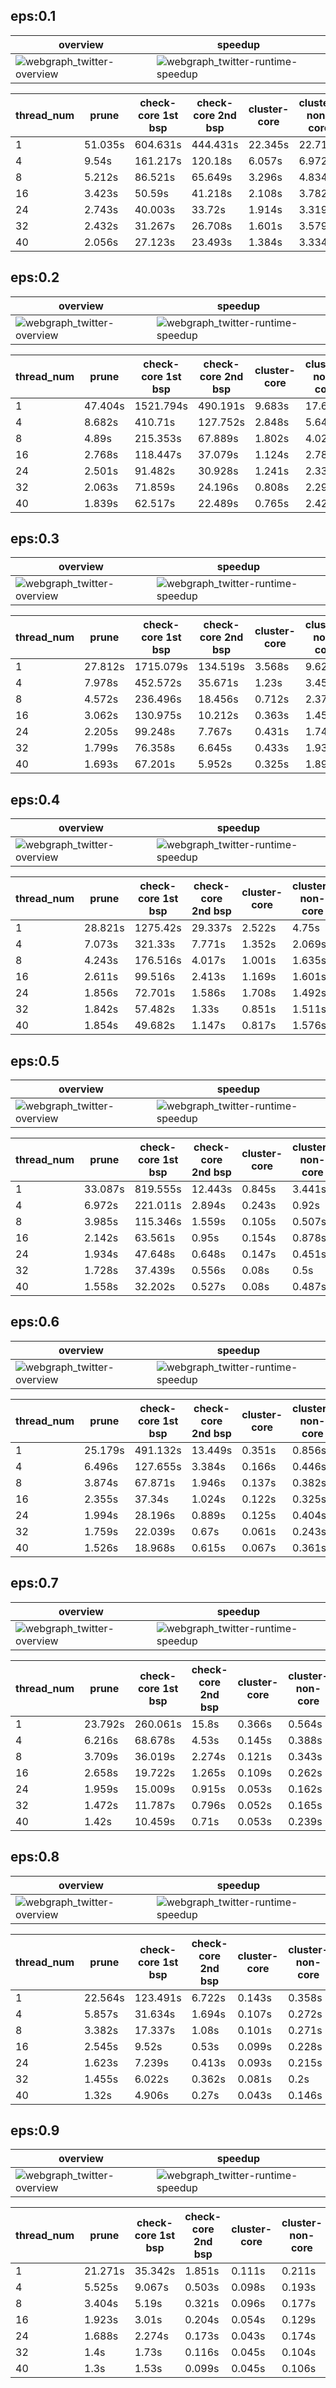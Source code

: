 ## eps:0.1

overview | speedup
--- | ---
![webgraph_twitter-overview](../../figures/scalability_new3_all_in_parallel/webgraph_twitter-eps:0.1-min_pts:5-overview.png) | ![webgraph_twitter-runtime-speedup](../../figures/scalability_new3_all_in_parallel/webgraph_twitter-eps:0.1-min_pts:5-runtime-speedup.png)

thread_num | prune | check-core 1st bsp | check-core 2nd bsp | cluster-core | cluster-non-core | total | total speedup
--- | --- | --- | --- | --- | --- | --- | ---
1 | 51.035s | 604.631s | 444.431s | 22.345s | 22.71s | 1145.155s | 1.000
4 | 9.54s | 161.217s | 120.18s | 6.057s | 6.972s | 303.968s | 3.767
8 | 5.212s | 86.521s | 65.649s | 3.296s | 4.834s | 165.515s | 6.919
16 | 3.423s | 50.59s | 41.218s | 2.108s | 3.782s | 101.124s | 11.324
24 | 2.743s | 40.003s | 33.72s | 1.914s | 3.319s | 81.702s | 14.016
32 | 2.432s | 31.267s | 26.708s | 1.601s | 3.579s | 65.59s | 17.459
40 | 2.056s | 27.123s | 23.493s | 1.384s | 3.334s | 57.393s | 19.953

## eps:0.2

overview | speedup
--- | ---
![webgraph_twitter-overview](../../figures/scalability_new3_all_in_parallel/webgraph_twitter-eps:0.2-min_pts:5-overview.png) | ![webgraph_twitter-runtime-speedup](../../figures/scalability_new3_all_in_parallel/webgraph_twitter-eps:0.2-min_pts:5-runtime-speedup.png)

thread_num | prune | check-core 1st bsp | check-core 2nd bsp | cluster-core | cluster-non-core | total | total speedup
--- | --- | --- | --- | --- | --- | --- | ---
1 | 47.404s | 1521.794s | 490.191s | 9.683s | 17.652s | 2086.736s | 1.000
4 | 8.682s | 410.71s | 127.752s | 2.848s | 5.649s | 555.649s | 3.755
8 | 4.89s | 215.353s | 67.889s | 1.802s | 4.021s | 293.962s | 7.099
16 | 2.768s | 118.447s | 37.079s | 1.124s | 2.784s | 162.208s | 12.865
24 | 2.501s | 91.482s | 30.928s | 1.241s | 2.331s | 128.492s | 16.240
32 | 2.063s | 71.859s | 24.196s | 0.808s | 2.296s | 101.228s | 20.614
40 | 1.839s | 62.517s | 22.489s | 0.765s | 2.423s | 90.039s | 23.176

## eps:0.3

overview | speedup
--- | ---
![webgraph_twitter-overview](../../figures/scalability_new3_all_in_parallel/webgraph_twitter-eps:0.3-min_pts:5-overview.png) | ![webgraph_twitter-runtime-speedup](../../figures/scalability_new3_all_in_parallel/webgraph_twitter-eps:0.3-min_pts:5-runtime-speedup.png)

thread_num | prune | check-core 1st bsp | check-core 2nd bsp | cluster-core | cluster-non-core | total | total speedup
--- | --- | --- | --- | --- | --- | --- | ---
1 | 27.812s | 1715.079s | 134.519s | 3.568s | 9.624s | 1890.606s | 1.000
4 | 7.978s | 452.572s | 35.671s | 1.23s | 3.453s | 500.909s | 3.774
8 | 4.572s | 236.496s | 18.456s | 0.712s | 2.375s | 262.615s | 7.199
16 | 3.062s | 130.975s | 10.212s | 0.363s | 1.454s | 146.069s | 12.943
24 | 2.205s | 99.248s | 7.767s | 0.431s | 1.743s | 111.397s | 16.972
32 | 1.799s | 76.358s | 6.645s | 0.433s | 1.932s | 87.171s | 21.688
40 | 1.693s | 67.201s | 5.952s | 0.325s | 1.899s | 77.073s | 24.530

## eps:0.4

overview | speedup
--- | ---
![webgraph_twitter-overview](../../figures/scalability_new3_all_in_parallel/webgraph_twitter-eps:0.4-min_pts:5-overview.png) | ![webgraph_twitter-runtime-speedup](../../figures/scalability_new3_all_in_parallel/webgraph_twitter-eps:0.4-min_pts:5-runtime-speedup.png)

thread_num | prune | check-core 1st bsp | check-core 2nd bsp | cluster-core | cluster-non-core | total | total speedup
--- | --- | --- | --- | --- | --- | --- | ---
1 | 28.821s | 1275.42s | 29.337s | 2.522s | 4.75s | 1340.854s | 1.000
4 | 7.073s | 321.33s | 7.771s | 1.352s | 2.069s | 339.598s | 3.948
8 | 4.243s | 176.516s | 4.017s | 1.001s | 1.635s | 187.415s | 7.154
16 | 2.611s | 99.516s | 2.413s | 1.169s | 1.601s | 107.315s | 12.495
24 | 1.856s | 72.701s | 1.586s | 1.708s | 1.492s | 79.346s | 16.899
32 | 1.842s | 57.482s | 1.33s | 0.851s | 1.511s | 63.019s | 21.277
40 | 1.854s | 49.682s | 1.147s | 0.817s | 1.576s | 55.079s | 24.344

## eps:0.5

overview | speedup
--- | ---
![webgraph_twitter-overview](../../figures/scalability_new3_all_in_parallel/webgraph_twitter-eps:0.5-min_pts:5-overview.png) | ![webgraph_twitter-runtime-speedup](../../figures/scalability_new3_all_in_parallel/webgraph_twitter-eps:0.5-min_pts:5-runtime-speedup.png)

thread_num | prune | check-core 1st bsp | check-core 2nd bsp | cluster-core | cluster-non-core | total | total speedup
--- | --- | --- | --- | --- | --- | --- | ---
1 | 33.087s | 819.555s | 12.443s | 0.845s | 3.441s | 869.374s | 1.000
4 | 6.972s | 221.011s | 2.894s | 0.243s | 0.92s | 232.042s | 3.747
8 | 3.985s | 115.346s | 1.559s | 0.105s | 0.507s | 121.504s | 7.155
16 | 2.142s | 63.561s | 0.95s | 0.154s | 0.878s | 67.689s | 12.844
24 | 1.934s | 47.648s | 0.648s | 0.147s | 0.451s | 50.833s | 17.103
32 | 1.728s | 37.439s | 0.556s | 0.08s | 0.5s | 40.306s | 21.569
40 | 1.558s | 32.202s | 0.527s | 0.08s | 0.487s | 34.857s | 24.941

## eps:0.6

overview | speedup
--- | ---
![webgraph_twitter-overview](../../figures/scalability_new3_all_in_parallel/webgraph_twitter-eps:0.6-min_pts:5-overview.png) | ![webgraph_twitter-runtime-speedup](../../figures/scalability_new3_all_in_parallel/webgraph_twitter-eps:0.6-min_pts:5-runtime-speedup.png)

thread_num | prune | check-core 1st bsp | check-core 2nd bsp | cluster-core | cluster-non-core | total | total speedup
--- | --- | --- | --- | --- | --- | --- | ---
1 | 25.179s | 491.132s | 13.449s | 0.351s | 0.856s | 530.969s | 1.000
4 | 6.496s | 127.655s | 3.384s | 0.166s | 0.446s | 138.15s | 3.843
8 | 3.874s | 67.871s | 1.946s | 0.137s | 0.382s | 74.213s | 7.155
16 | 2.355s | 37.34s | 1.024s | 0.122s | 0.325s | 41.168s | 12.898
24 | 1.994s | 28.196s | 0.889s | 0.125s | 0.404s | 31.612s | 16.796
32 | 1.759s | 22.039s | 0.67s | 0.061s | 0.243s | 24.775s | 21.432
40 | 1.526s | 18.968s | 0.615s | 0.067s | 0.361s | 21.54s | 24.650

## eps:0.7

overview | speedup
--- | ---
![webgraph_twitter-overview](../../figures/scalability_new3_all_in_parallel/webgraph_twitter-eps:0.7-min_pts:5-overview.png) | ![webgraph_twitter-runtime-speedup](../../figures/scalability_new3_all_in_parallel/webgraph_twitter-eps:0.7-min_pts:5-runtime-speedup.png)

thread_num | prune | check-core 1st bsp | check-core 2nd bsp | cluster-core | cluster-non-core | total | total speedup
--- | --- | --- | --- | --- | --- | --- | ---
1 | 23.792s | 260.061s | 15.8s | 0.366s | 0.564s | 300.586s | 1.000
4 | 6.216s | 68.678s | 4.53s | 0.145s | 0.388s | 79.961s | 3.759
8 | 3.709s | 36.019s | 2.274s | 0.121s | 0.343s | 42.469s | 7.078
16 | 2.658s | 19.722s | 1.265s | 0.109s | 0.262s | 24.019s | 12.515
24 | 1.959s | 15.009s | 0.915s | 0.053s | 0.162s | 18.101s | 16.606
32 | 1.472s | 11.787s | 0.796s | 0.052s | 0.165s | 14.274s | 21.058
40 | 1.42s | 10.459s | 0.71s | 0.053s | 0.239s | 12.885s | 23.328

## eps:0.8

overview | speedup
--- | ---
![webgraph_twitter-overview](../../figures/scalability_new3_all_in_parallel/webgraph_twitter-eps:0.8-min_pts:5-overview.png) | ![webgraph_twitter-runtime-speedup](../../figures/scalability_new3_all_in_parallel/webgraph_twitter-eps:0.8-min_pts:5-runtime-speedup.png)

thread_num | prune | check-core 1st bsp | check-core 2nd bsp | cluster-core | cluster-non-core | total | total speedup
--- | --- | --- | --- | --- | --- | --- | ---
1 | 22.564s | 123.491s | 6.722s | 0.143s | 0.358s | 153.281s | 1.000
4 | 5.857s | 31.634s | 1.694s | 0.107s | 0.272s | 39.567s | 3.874
8 | 3.382s | 17.337s | 1.08s | 0.101s | 0.271s | 22.173s | 6.913
16 | 2.545s | 9.52s | 0.53s | 0.099s | 0.228s | 12.925s | 11.859
24 | 1.623s | 7.239s | 0.413s | 0.093s | 0.215s | 9.585s | 15.992
32 | 1.455s | 6.022s | 0.362s | 0.081s | 0.2s | 8.123s | 18.870
40 | 1.32s | 4.906s | 0.27s | 0.043s | 0.146s | 6.687s | 22.922

## eps:0.9

overview | speedup
--- | ---
![webgraph_twitter-overview](../../figures/scalability_new3_all_in_parallel/webgraph_twitter-eps:0.9-min_pts:5-overview.png) | ![webgraph_twitter-runtime-speedup](../../figures/scalability_new3_all_in_parallel/webgraph_twitter-eps:0.9-min_pts:5-runtime-speedup.png)

thread_num | prune | check-core 1st bsp | check-core 2nd bsp | cluster-core | cluster-non-core | total | total speedup
--- | --- | --- | --- | --- | --- | --- | ---
1 | 21.271s | 35.342s | 1.851s | 0.111s | 0.211s | 58.789s | 1.000
4 | 5.525s | 9.067s | 0.503s | 0.098s | 0.193s | 15.388s | 3.820
8 | 3.404s | 5.19s | 0.321s | 0.096s | 0.177s | 9.19s | 6.397
16 | 1.923s | 3.01s | 0.204s | 0.054s | 0.129s | 5.323s | 11.044
24 | 1.688s | 2.274s | 0.173s | 0.043s | 0.174s | 4.354s | 13.502
32 | 1.4s | 1.73s | 0.116s | 0.045s | 0.104s | 3.397s | 17.306
40 | 1.3s | 1.53s | 0.099s | 0.045s | 0.106s | 3.082s | 19.075

